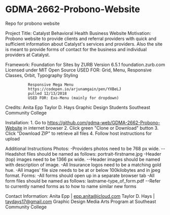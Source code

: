 # GDMA-2662-Probono-Website
Repo for probono website

Project Title: Catalyst Behavioral Health Business Website
Motivation: Probono website to provide clients and referral providers with quick and sufficient information about Catalyst's services and providers. Also the site is meant to provide forms of contact for the business and individual providers at Catalyst.

Framework:    Foundation for Sites by ZURB
              Version 6.5.1
              foundation.zurb.com
              Licensed under MIT Open Source
              USED FOR: Grid, Menu, Responsive Classes, Orbit, Typography Styling
           
              Responsive Mega Menu
              https://codepen.io/arjunamgain/pen/YXBeLJ
              pulled 12/13/2018
              USED FOR: Exo-Menu (mainly for dropdown)
              
Credits:      Anita Epp
              Taylor D. Hays
              Graphic Design Students
              Southeast Community College
              
Installation: 1. Go to https://github.com/gdma-web/GDMA-2662-Probono-Website in internet browser
              2. Click green "Clone or Download" button
              3. Click "Download ZIP" to retrieve all files
              4. Follow host instructions for upload

Additional Instructions
Photos:       -Providers photos need to be 768 px wide.
                --Headshot files should be named as follows: portrait-firstname.jpg
              -Header (top) images need to be 1366 px wide.
                --Header images should be named with description of image.
              -All Insurance logos need to be a matching gold hue.
              -All images' file size needs to be at or below 100kilobytes and in jpeg format.
Forms:        -All forms should open up in a separate browser tab
              -All form files should be named as follows: lastname-type_of_form.pdf
                --Refer to currently named forms as to how to name similar new forms
                
Contact Information:
              Anita Epp | epp.anita@icloud.com
              Taylor D. Hays | taydays17@gmail.com
              Graphic Design Media Arts Program at Southeast Community College
              
